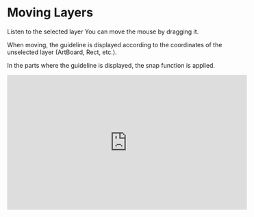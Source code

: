 # Moving Layers

Listen to the selected layer You can move the mouse by dragging it.

When moving, the guideline is displayed according to the coordinates of the unselected layer (ArtBoard, Rect, etc.).

In the parts where the guideline is displayed, the snap function is applied.

<iframe width="560" height="315" src="https://www.youtube.com/embed/-6O3glGIK5o" frameborder="0" allow="accelerometer; autoplay; encrypted-media; gyroscope; picture-in-picture" allowfullscreen></iframe>